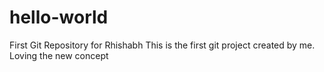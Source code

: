 # hello-world
First Git Repository for Rhishabh
This is the first git project created by me. Loving the new concept 
